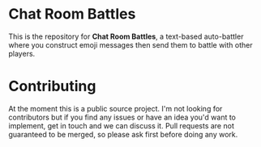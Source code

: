 # Chat Room Battles

This is the repository for **Chat Room Battles**, a text-based auto-battler where you construct emoji messages then send them to battle with other players.

# Contributing

At the moment this is a public source project. I'm not looking for contributors but if you find any issues or have an idea you'd want to implement, get in touch and we can discuss it. Pull requests are not guaranteed to be merged, so please ask first before doing any work.
